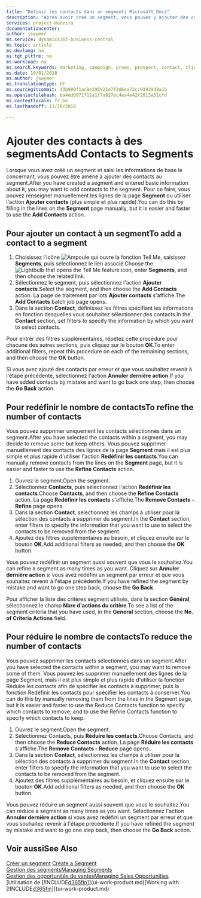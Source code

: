 ```yaml
---
title: "Définir les contacts dans un segment| Microsoft Docs"
description: "Après avoir créé un segment, vous pouvez y ajouter des contacts, par exemple, dans le cadre d'une campagne marketing visant des clients particuliers."
services: project-madeira
documentationcenter: 
author: jswymer
ms.service: dynamics365-business-central
ms.topic: article
ms.devlang: na
ms.tgt_pltfrm: na
ms.workload: na
ms.search.keywords: marketing, campaign, promo, prospect, contact, client, customer
ms.date: 10/01/2018
ms.author: jswymer
ms.translationtype: HT
ms.sourcegitcommit: 33b900f1ac9e295921e7f3d6ea72cc93939d8a1b
ms.openlocfilehash: ba4ed0971711a1f7a827ec4ea4e42f2013a51cfd
ms.contentlocale: fr-be
ms.lasthandoff: 11/26/2018

---
```

# <a name="add-contacts-to-segments"></a><span data-ttu-id="acf1b-103">Ajouter des contacts à des segments</span><span class="sxs-lookup"><span data-stu-id="acf1b-103">Add Contacts to Segments</span></span>
<span data-ttu-id="acf1b-104">Lorsque vous avez créé un segment et saisi les informations de base le concernant, vous pouvez être amené à ajouter des contacts au segment.</span><span class="sxs-lookup"><span data-stu-id="acf1b-104">After you have created a segment and entered basic information about it, you may want to add contacts to the segment.</span></span> <span data-ttu-id="acf1b-105">Pour ce faire, vous pouvez renseigner manuellement les lignes de la page **Segment** ou utiliser l'action **Ajouter contacts** (plus simple et plus rapide).</span><span class="sxs-lookup"><span data-stu-id="acf1b-105">You can do this by filling in the lines on the **Segment** page manually, but it is easier and faster to use the **Add Contacts** action.</span></span>

## <a name="to-add-a-contact-to-a-segment"></a><span data-ttu-id="acf1b-106">Pour ajouter un contact à un segment</span><span class="sxs-lookup"><span data-stu-id="acf1b-106">To add a contact to a segment</span></span>
1. <span data-ttu-id="acf1b-107">Choisissez l'icône ![Ampoule qui ouvre la fonction Tell Me](media/ui-search/search_small.png "Dites-moi ce que vous voulez faire"), saisissez **Segments**, puis sélectionnez le lien associé.</span><span class="sxs-lookup"><span data-stu-id="acf1b-107">Choose the ![Lightbulb that opens the Tell Me feature](media/ui-search/search_small.png "Tell me what you want to do") icon, enter **Segments**, and then choose the related link.</span></span>  
2. <span data-ttu-id="acf1b-108">Sélectionnez le segment, puis sélectionnez l'action **Ajouter contacts**.</span><span class="sxs-lookup"><span data-stu-id="acf1b-108">Select the segment, and then choose the **Add Contacts** action.</span></span> <span data-ttu-id="acf1b-109">La page de traitement par lots **Ajouter contacts** s'affiche.</span><span class="sxs-lookup"><span data-stu-id="acf1b-109">The **Add Contacts** batch job page opens.</span></span>
3. <span data-ttu-id="acf1b-110">Dans la section **Contact**, définissez les filtres spécifiant les informations en fonction desquelles vous souhaitez sélectionner des contacts.</span><span class="sxs-lookup"><span data-stu-id="acf1b-110">In the **Contact** section, set filters to specify the information by which you want to select contacts.</span></span>

<span data-ttu-id="acf1b-111">Pour entrer des filtres supplémentaires, répétez cette procédure pour chacune des autres sections, puis cliquez sur le bouton **OK**.</span><span class="sxs-lookup"><span data-stu-id="acf1b-111">To enter additional filters, repeat this procedure on each of the remaining sections, and then choose the **OK** button.</span></span>

<span data-ttu-id="acf1b-112">Si vous avez ajouté des contacts par erreur et que vous souhaitez revenir à l'étape précédente, sélectionnez l'action **Annuler dernière action**.</span><span class="sxs-lookup"><span data-stu-id="acf1b-112">If you have added contacts by mistake and want to go back one step, then choose the **Go Back** action.</span></span>

## <a name="to-refine-the-number-of-contacts"></a><span data-ttu-id="acf1b-113">Pour redéfinir le nombre de contacts</span><span class="sxs-lookup"><span data-stu-id="acf1b-113">To refine the number of contacts</span></span>
<span data-ttu-id="acf1b-114">Vous pouvez supprimer uniquement les contacts sélectionnés dans un segment.</span><span class="sxs-lookup"><span data-stu-id="acf1b-114">After you have selected the contacts within a segment, you may decide to remove some but keep others.</span></span> <span data-ttu-id="acf1b-115">Vous pouvez supprimer manuellement des contacts des lignes de la page **Segment** mais il est plus simple et plus rapide d'utiliser l'action **Redéfinir les contacts**.</span><span class="sxs-lookup"><span data-stu-id="acf1b-115">You can manually remove contacts from the lines on the **Segment** page, but it is easier and faster to use the **Refine Contacts** action.</span></span>

1. <span data-ttu-id="acf1b-116">Ouvrez le segment.</span><span class="sxs-lookup"><span data-stu-id="acf1b-116">Open the segment.</span></span>
2. <span data-ttu-id="acf1b-117">Sélectionnez **Contacts**, puis sélectionnez l'action **Redéfinir les contacts**.</span><span class="sxs-lookup"><span data-stu-id="acf1b-117">Choose **Contacts**, and then choose the **Refine Contacts** action.</span></span> <span data-ttu-id="acf1b-118">La page **Redéfinir les contacts** s'affiche.</span><span class="sxs-lookup"><span data-stu-id="acf1b-118">The **Remove Contacts - Refine** page opens.</span></span>
3. <span data-ttu-id="acf1b-119">Dans la section **Contact**, sélectionnez les champs à utiliser pour la sélection des contacts à supprimer du segment.</span><span class="sxs-lookup"><span data-stu-id="acf1b-119">In the **Contact** section, enter filters to specify the information that you want to use to select the contacts to be removed from the segment.</span></span>
4. <span data-ttu-id="acf1b-120">Ajoutez des filtres supplémentaires au besoin, et cliquez ensuite sur le bouton **OK**.</span><span class="sxs-lookup"><span data-stu-id="acf1b-120">Add additional filters as needed, and then choose the **OK** button.</span></span>

<span data-ttu-id="acf1b-121">Vous pouvez redéfinir un segment aussi souvent que vous le souhaitez.</span><span class="sxs-lookup"><span data-stu-id="acf1b-121">You can refine a segment as many times as you want.</span></span> <span data-ttu-id="acf1b-122">Cliquez sur **Annuler dernière action** si vous avez redéfini un segment par erreur et que vous souhaitez revenir à l'étape précédente.</span><span class="sxs-lookup"><span data-stu-id="acf1b-122">If you have refined the segment by mistake and want to go one step back, choose the **Go Back**.</span></span>

<span data-ttu-id="acf1b-123">Pour afficher la liste des critères segment utilisés, dans la section **Général**, sélectionnez le champ **Nbre d'actions du critère**.</span><span class="sxs-lookup"><span data-stu-id="acf1b-123">To see a list of the segment criteria that you have used, in the **General** section, choose the **No. of Criteria Actions** field.</span></span>

## <a name="to-reduce-the-number-of-contacts"></a><span data-ttu-id="acf1b-124">Pour réduire le nombre de contacts</span><span class="sxs-lookup"><span data-stu-id="acf1b-124">To reduce the number of contacts</span></span>
<span data-ttu-id="acf1b-125">Vous pouvez supprimer les contacts sélectionnés dans un segment.</span><span class="sxs-lookup"><span data-stu-id="acf1b-125">After you have selected the contacts within a segment, you may want to remove some of them.</span></span> <span data-ttu-id="acf1b-126">Vous pouvez les supprimer manuellement des lignes de la page Segment, mais il est plus simple et plus rapide d'utiliser la fonction Réduire les contacts afin de spécifier les contacts à supprimer, puis la fonction Redéfinir les contacts pour spécifier les contacts à conserver.</span><span class="sxs-lookup"><span data-stu-id="acf1b-126">You can do this by manually removing them from the lines in the Segment page, but it is easier and faster to use the Reduce Contacts function to specify which contacts to remove, and to use the Refine Contacts function to specify which contacts to keep.</span></span>

1. <span data-ttu-id="acf1b-127">Ouvrez le segment.</span><span class="sxs-lookup"><span data-stu-id="acf1b-127">Open the segment.</span></span>
2. <span data-ttu-id="acf1b-128">Sélectionnez Contacts, puis **Réduire les contacts**.</span><span class="sxs-lookup"><span data-stu-id="acf1b-128">Choose Contacts, and then choose the **Reduce Contacts** action.</span></span> <span data-ttu-id="acf1b-129">La page **Réduire les contacts** s'affiche.</span><span class="sxs-lookup"><span data-stu-id="acf1b-129">The **Remove Contacts - Reduce** page opens.</span></span>
3. <span data-ttu-id="acf1b-130">Dans la section **Contact**, sélectionnez les champs à utiliser pour la sélection des contacts à supprimer du segment.</span><span class="sxs-lookup"><span data-stu-id="acf1b-130">In the **Contact** section, enter filters to specify the information that you want to use to select the contacts to be removed from the segment.</span></span>
4. <span data-ttu-id="acf1b-131">Ajoutez des filtres supplémentaires au besoin, et cliquez ensuite sur le bouton **OK**.</span><span class="sxs-lookup"><span data-stu-id="acf1b-131">Add additional filters as needed, and then choose the **OK** button.</span></span>

<span data-ttu-id="acf1b-132">Vous pouvez réduire un segment aussi souvent que vous le souhaitez.</span><span class="sxs-lookup"><span data-stu-id="acf1b-132">You can reduce a segment as many times as you want.</span></span> <span data-ttu-id="acf1b-133">Sélectionnez l'action **Annuler dernière action** si vous avez redéfini un segment par erreur et que vous souhaitez revenir à l'étape précédente.</span><span class="sxs-lookup"><span data-stu-id="acf1b-133">If you have refined the segment by mistake and want to go one step back, then choose the **Go Back** action.</span></span>

## <a name="see-also"></a><span data-ttu-id="acf1b-134">Voir aussi</span><span class="sxs-lookup"><span data-stu-id="acf1b-134">See Also</span></span>
<span data-ttu-id="acf1b-135">[Créer un segment](marketing-how-create-segment.md) </span><span class="sxs-lookup"><span data-stu-id="acf1b-135">[Create a Segment](marketing-how-create-segment.md) </span></span>  
[<span data-ttu-id="acf1b-136">Gestion des segments</span><span class="sxs-lookup"><span data-stu-id="acf1b-136">Managing Segments</span></span>](marketing-segments.md)  
[<span data-ttu-id="acf1b-137">Gestion des opportunités de ventes</span><span class="sxs-lookup"><span data-stu-id="acf1b-137">Managing Sales Opportunities</span></span>](marketing-manage-sales-opportunities.md)  
<span data-ttu-id="acf1b-138">[Utilisation de [!INCLUDE[d365fin](includes/d365fin_md.md)]](ui-work-product.md)</span><span class="sxs-lookup"><span data-stu-id="acf1b-138">[Working with [!INCLUDE[d365fin](includes/d365fin_md.md)]](ui-work-product.md)</span></span>  

